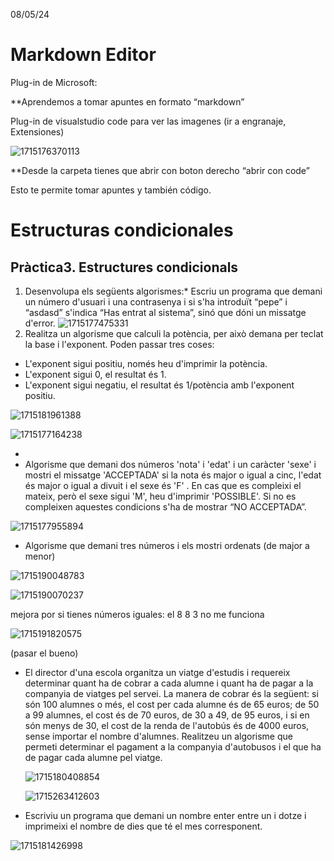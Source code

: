 08/05/24

# Markdown Editor

Plug-in de Microsoft:

**Aprendemos a tomar apuntes en formato “markdown”

Plug-in de visualstudio code para ver las imagenes (ir a engranaje, Extensiones)

![1715176370113](image/080524_Estructuras_condicionales/1715176370113.png)

**Desde la carpeta tienes que abrir con boton derecho “abrir con code”

Esto te permite tomar apuntes y también código.

# Estructuras condicionales

## Pràctica3. Estructures condicionals

1. Desenvolupa els següents algorismes:* Escriu un programa que demani un número d'usuari i una contrasenya i si s'ha introduït “pepe” i “asdasd” s'indica “Has entrat al sistema”, sinó que dóni un missatge d'error.
   ![1715177475331](image/080524_Estructuras_condicionales/1715177475331.png)
2. Realitza un algorisme que calculi la potència, per això demana per teclat la base i l'exponent. Poden passar tres coses:

* L'exponent sigui positiu, només heu d'imprimir la potència.
* L'exponent sigui 0, el resultat és 1.
* L'exponent sigui negatiu, el resultat és 1/potència amb l'exponent positiu.

![1715181961388](image/080524_Estructuras_condicionales/1715181961388.png)

![1715177164238](image/080524_Estructuras_condicionales/1715177164238.png)

* 
* Algorisme que demani dos números 'nota' i 'edat' i un caràcter 'sexe' i mostri el missatge 'ACCEPTADA' si la nota és major o igual a cinc, l'edat és major o igual a divuit i el sexe és 'F' . En cas que es compleixi el mateix, però el sexe sigui 'M', heu d'imprimir 'POSSIBLE'. Si no es compleixen aquestes condicions s'ha de mostrar “NO ACCEPTADA”.

![1715177955894](image/080524_Estructuras_condicionales/1715177955894.png)

* Algorisme que demani tres números i els mostri ordenats (de major a menor)

![1715190048783](image/080524_Estructuras_condicionales/1715190048783.png)

![1715190070237](image/080524_Estructuras_condicionales/1715190070237.png)


mejora por si tienes números iguales: el 8 8 3 no me funciona

![1715191820575](image/080524_Estructuras_condicionales/1715191820575.png)

(pasar el bueno)


* El director d'una escola organitza un viatge d'estudis i requereix determinar quant ha de cobrar a cada alumne i quant ha de pagar a la companyia de viatges pel servei. La manera de cobrar és la següent: si són 100 alumnes o més, el cost per cada alumne és de 65 euros; de 50 a 99 alumnes, el cost és de 70 euros, de 30 a 49, de 95 euros, i si en són menys de 30, el cost de la renda de l'autobús és de 4000 euros, sense importar el nombre d'alumnes. Realitzeu un algorisme que permeti determinar el pagament a la companyia d'autobusos i el que ha de pagar cada alumne pel viatge.

  ![1715180408854](image/080524_Estructuras_condicionales/1715180408854.png)

  ![1715263412603](image/080524_Estructuras_condicionales/1715263412603.png)
* Escriviu un programa que demani un nombre enter entre un i dotze i imprimeixi el nombre de dies que té el mes corresponent.

![1715181426998](image/080524_Estructuras_condicionales/1715181426998.png)
